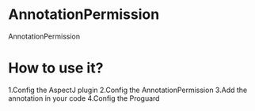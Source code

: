 # AnnotationPermission
AnnotationPermission

# How to use it?
1.Config the AspectJ plugin
2.Config the AnnotationPermission
3.Add the annotation in your code
4.Config the Proguard

